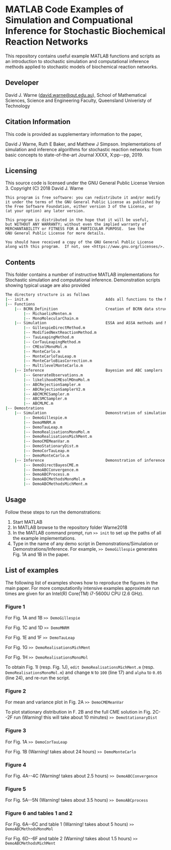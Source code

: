 # MATLAB Code Examples of Simulation and Compuational Inference for Stochastic Biochemical Reaction Networks

This repository contains useful example MATLAB functions and scripts as an introduction to 
stochastic simulation and computational inference methods applied to stochastic models of biochemical reaction networks.

## Developer

David J. Warne (david.warne@qut.edu.au),
                School of Mathematical Sciences, 
                Science and Engineering Faculty, 
                Queensland Univeristy of Technology 

## Citation Information

This code is provided as supplementary information to the paper,

David J Warne, Ruth E Baker, and Matthew J Simpson. Implementations of simulation 
and inference algorithms for stochastic reaction networks: from basic concepts 
to state-of-the-art Journal XXXX, X:pp--pp, 2019. 

## Licensing
This source code is licensed under the GNU General Public License Version 3.
Copyright (C) 2018 David J. Warne

    This program is free software: you can redistribute it and/or modify
    it under the terms of the GNU General Public License as published by
    the Free Software Foundation, either version 3 of the License, or
    (at your option) any later version.

    This program is distributed in the hope that it will be useful,
    but WITHOUT ANY WARRANTY; without even the implied warranty of
    MERCHANTABILITY or FITNESS FOR A PARTICULAR PURPOSE.  See the
    GNU General Public License for more details.

    You should have received a copy of the GNU General Public License
    along with this program.  If not, see <https://www.gnu.org/licenses/>.

## Contents

This folder contains a number of instructive MATLAB implementations 
for Stochastic simulation and computational inference. Demonstration scripts
showing typical usage are also provided
```bash
The directory structure is as follows
|-- init.m                                  Adds all functions to the MATLAB Path
|-- Functions
    |-- BCRN_Definition                     Creation of BCRN data structures
        |-- MichaelisMenten.m
        |-- MonoMolecularChain.m
    |-- Simulation                          ESSA and ASSA methods and Monte Carlo
        |-- GillespieDirectMethod.m
        |-- ModifiedNextReactionMethod.m
        |-- TauLeapingMethod.m
        |-- CorTauLeapingMethod.m
        |-- CMEsolMonoMol.m
        |-- MonteCarlo.m
        |-- MonteCarloTauLeap.m
        |-- MonteCarloBiasCorrection.m
        |-- MultilevelMonteCarlo.m
    |-- Inference                           Bayesian and ABC samplers
        |-- GenerateObservations.m
        |-- likelihoodCMEsolMOnoMol.m
        |-- ABCRejectionSampler.m
        |-- ABCRejectionSamplerV2.m
        |-- ABCMCMCSampler.m
        |-- ABCSMCSampler.m
        |-- ABCMLMC.m
|-- Demostrations
    |-- Simulation                          Demonstration of simulation algorithms
        |-- DemoGillespie.m
        |-- DemoMNRM.m
        |-- DemoTauLeap.m
        |-- DemoRealisationsMonoMol.m
        |-- DemoRealisationsMichMent.m
        |-- DemoCMEMeanVar.m
        |-- DemoStationaryDist.m
        |-- DemoCorTauLeap.m
        |-- DemoMonteCarlo.m
    |-- Inference                           Demonstration of inference algorithms
        |-- DemoDirectBayesCME.m
        |-- DemoABCConvergence.m
        |-- DemoABCProcess.m
        |-- DemoABCMethodsMonoMol.m
        |-- DemoABCMethodsMichMent.m
```
## Usage

Follow these steps to run the demonstrations:

1. Start MATLAB
2. In MATLAB browse to the repository folder Warne2018
3. In the MATLAB command prompt, run 
   `>> init` 
   to set up the paths of all the example implementations.
4. Type in the name of any demo script in Demonstrations/Simulation 
   or Demonstrations/Inference. For example,
   `>> DemoGillespie` 
   generates Fig. 1A and 1B in the paper.

## List of examples

The following list of examples shows how to reproduce the figures in the main paper. For more computationlly intensive examples approximate run times are given for an Intel(R) Core(TM) i7-5600U CPU (2.6 GHz).

### Figure 1

For Fig. 1A and 1B
`>> DemoGillespie`

For Fig. 1C and 1D
`>> DemoMNRM`

For Fig. 1E and 1F
`>> DemoTauLeap`

For Fig. 1G
`>> DemoRealisationsMichMent`

For Fig. 1H
`>> DemoRealisationsMonoMol`

To obtain Fig. 1I (resp. Fig. 1J), `edit DemoRealisationsMichMent.m` 
(resp. `DemoRealisationsMonoMol.m`) and change 
`N` to `100` (line 17) and `alpha` to `0.05` (line 24), and re-run the script.

### Figure 2

For mean and variance plot in Fig. 2A 
`>> DemoCMEMeanVar`

To plot stationary distribution in F. 2B and the full CME solution
in Fig. 2C--2F run (Warning! this will take about 10 minutes)
`>> DemoStationaryDist`

### Figure 3

For Fig. 1A
`>> DemoCorTauLeap`

For Fig. 1B (Warning! takes about 24 hours)
`>> DemoMonteCarlo`

### Figure 4

For Fig. 4A--4C (Warning! takes about 2.5 hours)
`>> DemoABCConvergence`

### Figure 5

For Fig. 5A--5N (Warning! takes about 3.5 hours)
`>> DemoABCprocess`

### Figure 6 and tables 1 and 2

For Fig. 6A--6C and table 1 (Warning! takes about 5 hours) 
`>> DemoABCMethodsMonoMol`

For Fig. 6D--6F and table 2 (Warning! takes about 1.5 hours)
`>> DemoABCMethodsMichMent`
